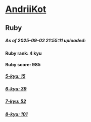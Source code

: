 # [AndriiKot](https://www.codewars.com/users/AndriiKot) 
## Ruby

##### As of 2025-09-02 21:55:11 uploaded:

#### Ruby rank: 4 kyu

#### Ruby score: 985

##### [5-kyu: 15](https://github.com/AndriiKot/Ruby__CodeWars/tree/main/kyu-5)

##### [6-kyu: 39](https://github.com/AndriiKot/Ruby__CodeWars/tree/main/kyu-6)

##### [7-kyu: 52](https://github.com/AndriiKot/Ruby__CodeWars/tree/main/kyu-7)

##### [8-kyu: 101](https://github.com/AndriiKot/Ruby__CodeWars/tree/main/kyu-8)

